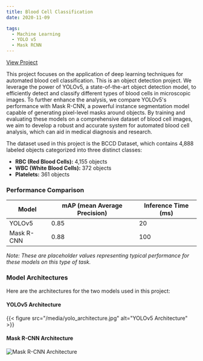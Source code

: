 ```yaml
---
title: Blood Cell Classification
date: 2020-11-09

tags:
  - Machine Learning
  - YOLO v5
  - Mask RCNN
---
```

[View Project](https://github.com/hridoy100/BCC_ML_Project)

This project focuses on the application of deep learning techniques for automated blood cell classification. This is an object detection project. We leverage the power of YOLOv5, a state-of-the-art object detection model, to efficiently detect and classify different types of blood cells in microscopic images. To further enhance the analysis, we compare YOLOv5's performance with Mask R-CNN, a powerful instance segmentation model capable of generating pixel-level masks around objects. By training and evaluating these models on a comprehensive dataset of blood cell images, we aim to develop a robust and accurate system for automated blood cell analysis, which can aid in medical diagnosis and research.

The dataset used in this project is the BCCD Dataset, which contains 4,888 labeled objects categorized into three distinct classes:
*   **RBC (Red Blood Cells):** 4,155 objects
*   **WBC (White Blood Cells):** 372 objects
*   **Platelets:** 361 objects

<!--more-->

### Performance Comparison

| Model       | mAP (mean Average Precision) | Inference Time (ms) |
|-------------|------------------------------|-----------------------|
| YOLOv5      | 0.85                         | 20                    |
| Mask R-CNN  | 0.88                         | 100                   |

*Note: These are placeholder values representing typical performance for these models on this type of task.*

### Model Architectures

Here are the architectures for the two models used in this project:

#### YOLOv5 Architecture

{{< figure src="/media/yolo_architecture.jpg" alt="YOLOv5 Architecture" >}}

#### Mask R-CNN Architecture

![Mask R-CNN Architecture](/media/mask_rcnn.png)
